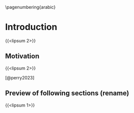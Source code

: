 \pagenumbering{arabic}

# Introduction

{{<lipsum 2>}}

## Motivation

{{<lipsum 2>}}

[@perry2023]

## Preview of following sections (rename)

{{<lipsum 1>}}
